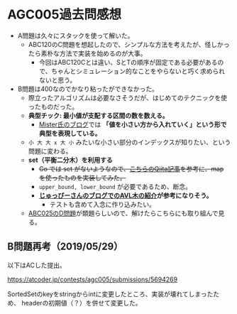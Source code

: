 # AGC005過去問感想

- A問題は久々にスタックを使って解いた。
  - ABC120のC問題を想起したので、シンプルな方法を考えたが、怪しかったら素朴な方法で実装を始めるのが大事。
    - 今回はABC120Cとは違い、SとTの順序が固定である必要があるので、ちゃんとシミュレーション的なことをやらないと巧く求められないと思う。
- B問題は400なのでかなり粘ったができなかった。
  - 際立ったアルゴリズムは必要なさそうだが、はじめてのテクニックを使ったものだった。
  - **典型チック: 最小値が支配する区間の数を数える。**
    - [Mister氏のブログ](https://misteer.hatenablog.com/entry/AGC005-B)では **「値を小さい方から入れていく」という形で典型を表現している。**
  - `小 大 大 x 大 小` みたいな小さい部分のインデックスが知りたい、という問題に変わる。
  - **set（平衡二分木）を利用する**
    - ~~Go では set がないようなので、[こちらのQiita記事](https://qiita.com/ymotongpoo/items/83b358055a6ce532c53d)を参考に、map を使ったものを実装してみた。~~
    - `upper_bound, lower_bound` が必要であるため、断念。
    - **[じゅっぴーさんのブログでのAVL木の紹介](https://juppy.hatenablog.com/entry/2019/02/26/python_AVL%E6%9C%A8_%E9%85%8D%E5%88%97ver_%E7%AB%B6%E6%8A%80%E3%83%97%E3%83%AD%E3%82%B0%E3%83%A9%E3%83%9F%E3%83%B3%E3%82%B0_Atcoder_)が参考になりそう。**
        - テストも含めて入念に作り込みたい。
  - [ABC025のD問題](https://atcoder.jp/contests/abc025/tasks/abc025_d)が類題らしいので、解けたらこちらにも取り組んで見る。

## B問題再考（2019/05/29）

以下はACした提出。

https://atcoder.jp/contests/agc005/submissions/5694269

SortedSetのkeyをstringからintに変更したところ、実装が壊れてしまったため、
headerの初期値（？）を併せて変更した。

